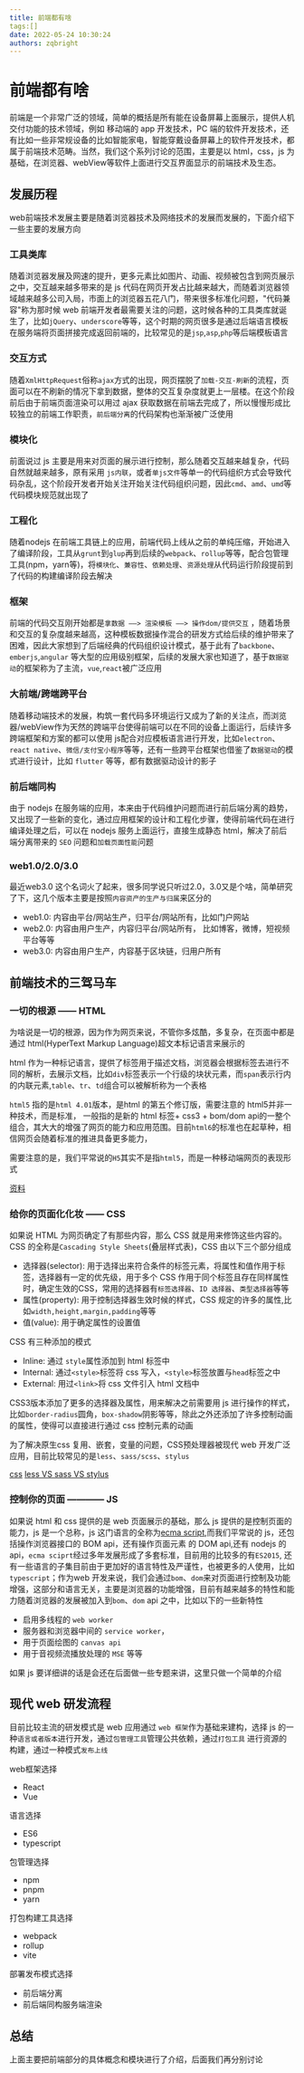 ```yaml
---
title: 前端都有啥
tags:[]
date: 2022-05-24 10:30:24
authors: zqbright
---
```


# 前端都有啥

前端是一个非常广泛的领域，简单的概括是所有能在设备屏幕上面展示，提供人机交付功能的技术领域，例如 移动端的 app 开发技术，PC 端的软件开发技术，还有比如一些非常规设备的比如智能家电，智能穿戴设备屏幕上的软件开发技术，都属于前端技术范畴。当然，我们这个系列讨论的范围，主要是以 html，css，js 为基础，在浏览器、webView等软件上面进行交互界面显示的前端技术及生态。

## 发展历程

web前端技术发展主要是随着浏览器技术及网络技术的发展而发展的，下面介绍下一些主要的发展方向

### 工具类库

随着浏览器发展及网速的提升，更多元素比如图片、动画、视频被包含到网页展示之中，交互越来越多带来的是 js 代码在网页开发占比越来越大，而随着浏览器领域越来越多公司入局，市面上的浏览器五花八门，带来很多标准化问题，"代码兼容"称为那时候 web 前端开发者最需要关注的问题，这时候各种的工具类库就诞生了，比如`jQuery`、`underscore`等等，这个时期的网页很多是通过后端语言模板在服务端将页面拼接完成返回前端的，比较常见的是`jsp`,`asp`,`php`等后端模板语言

### 交互方式

随着`XmlHttpRequest`俗称`ajax`方式的出现，网页摆脱了`加载-交互-刷新`的流程，页面可以在不刷新的情况下拿到数据，整体的交互复杂度就更上一层楼。在这个阶段前后由于前端页面渲染可以用过 ajax 获取数据在前端去完成了，所以慢慢形成比较独立的前端工作职责，`前后端分离`的代码架构也渐渐被广泛使用

### 模块化

前面说过 js 主要是用来对页面的展示进行控制，那么随着交互越来越复杂，代码自然就越来越多，原有采用 `js内联`，或者`单js文件`等单一的代码组织方式会导致代码杂乱，这个阶段开发者开始关注开始关注代码组织问题，因此`cmd`、`amd`、`umd`等代码模块规范就出现了

### 工程化

随着nodejs 在前端工具链上的应用，前端代码上线从之前的单纯压缩，开始进入了编译阶段，工具从`grunt`到`glup`再到后续的`webpack`、`rollup`等等，配合包管理工具(npm，yarn等)，将`模块化`、`兼容性`、`依赖处理`、`资源处理`从代码运行阶段提前到了代码的构建编译阶段去解决

### 框架

前端的代码交互刚开始都是`拿数据 ——> 渲染模板 ——> 操作dom/提供交互` ，随着场景和交互的复杂度越来越高，这种模板数据操作混合的研发方式给后续的维护带来了困难，因此大家想到了后端经典的代码组织设计模式，基于此有了`backbone`、`emberjs`,`angular` 等大型的应用级别框架，后续的发展大家也知道了，基于`数据驱动`的框架称为了主流，`vue`,`react`被广泛应用

### 大前端/跨端跨平台

随着移动端技术的发展，构筑一套代码多环境运行又成为了新的关注点，而浏览器/webView作为天然的跨端平台使得前端可以在不同的设备上面运行，后续许多跨端框架和方案的都可以使用 js配合对应模板语言进行开发，比如`electron`、`react native`、`微信/支付宝小程序`等等，还有一些跨平台框架也借鉴了`数据驱动`的模式进行设计，比如 `flutter` 等等，都有数据驱动设计的影子

### 前后端同构

由于 nodejs 在服务端的应用，本来由于代码维护问题而进行前后端分离的趋势，又出现了一些新的变化，通过应用框架的设计和工程化步骤，使得前端代码在进行编译处理之后，可以在 nodejs 服务上面运行，直接生成静态 html，解决了前后端分离带来的 `SEO` 问题和`加载页面性能`问题

### web1.0/2.0/3.0

最近web3.0 这个名词火了起来，很多同学说只听过2.0，3.0又是个啥，简单研究了下，这几个版本主要是按照`内容资产的生产与归属`来区分的

* web1.0: 内容由平台/网站生产，归平台/网站所有，比如门户网站
* web2.0: 内容由用户生产，内容归平台/网站所有， 比如博客，微博，短视频平台等等
* web3.0: 内容由用户生产，内容基于区块链，归用户所有

## 前端技术的三驾马车

### 一切的根源 —— HTML

为啥说是一切的根源，因为作为网页来说，不管你多炫酷，多复杂，在页面中都是通过 html(HyperText Markup Language)超文本标记语言来展示的

html 作为一种标记语言，提供了标签用于描述文档，浏览器会根据标签去进行不同的解析，去展示文档，比如`div`标签表示一个行级的块状元素，而`span`表示行内的内联元素,`table`、`tr`、`td`组合可以被解析称为一个表格

`html5` 指的是`html 4.01`版本，是html 的第五个修订版，需要注意的 html5并非一种技术，而是标准， 一般指的是新的 html 标签+ css3 + bom/dom api的一整个组合，其大大的增强了网页的能力和应用范围。目前`html6`的标准也在起草种，相信网页会随着标准的推进具备更多能力，

需要注意的是，我们平常说的`H5`其实不是指`html5`，而是一种移动端网页的表现形式

[资料](https://html.spec.whatwg.org/)

### 给你的页面化化妆 —— CSS

如果说 HTML 为网页确定了有那些内容，那么 CSS 就是用来修饰这些内容的。
CSS 的全称是`Cascading Style Sheets`(叠层样式表)，CSS 由以下三个部分组成

* 选择器(selector): 用于选择出来符合条件的标签元素，将属性和值作用于标签，选择器有一定的优先级，用于多个 CSS 作用于同个标签且存在同样属性时，确定生效的CSS，常用的选择器有`标签选择器`、`ID 选择器`、`类型选择器`等等
* 属性(property): 用于控制选择器生效时候的样式，CSS 规定的许多的属性,比如`width,height,margin,padding`等等
* 值(value): 用于确定属性的设置值

CSS 有三种添加的模式

* Inline: 通过 `style`属性添加到 html 标签中
* Internal: 通过`<style>`标签将 css 写入，`<style>`标签放置与`head`标签之中
* External: 用过`<link>`将 css 文件引入 html 文档中

CSS3版本添加了更多的选择器及属性，用来解决之前需要用 js 进行操作的样式，比如`border-radius`圆角，`box-shadow`阴影等等，除此之外还添加了许多控制动画的属性，使得可以直接进行通过 css 控制元素的动画

为了解决原生css 复用、嵌套，变量的问题，CSS预处理器被现代 web 开发广泛应用，目前比较常见的是`less`、`sass/scss`、`stylus`

[css](https://developer.mozilla.org/zh-CN/docs/Web/CSS)
[less VS sass VS stylus](https://stackshare.io/stackups/less-vs-sass-vs-stylus)

### 控制你的页面 ———— JS

如果说 html 和 css 提供的是 web 页面展示的基础，那么 js 提供的是控制页面的能力，js 是一个总称，js 这门语言的全称为[ecma script](https://tc39.es/ecma262/),而我们平常说的 js，还包括操作浏览器接口的 BOM api，还有操作页面元素 的 DOM api,还有 nodejs 的 api，`ecma sciprt`经过多年发展形成了多套标准，目前用的比较多的有`ES2015`, 还有一些语言的子集目前由于更加好的语言特性及严谨性，也被更多的人使用，比如`typescript`；作为web 开发来说，我们会通过`bom`、`dom`来对页面进行控制及功能增强，这部分和语言无关，主要是浏览器的功能增强，目前有越来越多的特性和能力随着浏览器的发展被加入到`bom`、`dom` api 之中，比如以下的一些新特性

* 启用多线程的 `web worker`
* 服务器和浏览器中间的 `service worker`，
* 用于页面绘图的 `canvas api`
* 用于音视频流播放处理的 `MSE` 等等

如果 js 要详细讲的话是会还在后面做一些专题来讲，这里只做一个简单的介绍

## 现代 web 研发流程

目前比较主流的研发模式是 web 应用通过 ` web 框架 `作为基础来建构，选择 js 的一种`语言或者版本`进行开发，通过`包管理工具`管理公共依赖，通过`打包工具` 进行资源的构建，通过一种模式`发布上线`

web框架选择

* React
* Vue

语言选择

* ES6
* typescript

包管理选择

* npm
* pnpm
* yarn

打包构建工具选择

* webpack
* rollup
* vite

部署发布模式选择

* 前后端分离
* 前后端同构服务端渲染

## 总结

上面主要把前端部分的具体概念和模块进行了介绍，后面我们再分别讨论
